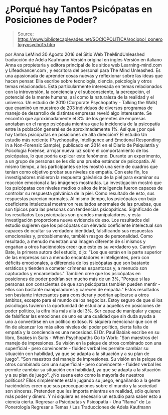 # ¿Porqué hay Tantos Psicópatas en Posiciones de Poder?

> Source: https://www.bibliotecapleyades.net/SOCIOPOLITICA/sociopol_ponerologypsycho15.htm

por Anna LeMind 30 Agosto 2016 del Sitio Web TheMindUnleashed
traducción de Adela Kaufmann Versión original en ingles
Versión en italiano
Anna es propietaria y editora principal de los sitios web Learning-mind.com y Lifeadvancer.com , y escritora del personal para
The Mind Unleashed.
Es una apasionada de aprender cosas nuevas y reflexionar sobre las ideas que hacen pensar. Ella escribe sobre tecnología, ciencia, psicología y otros temas relacionados.
Está particularmente interesada en temas relacionados con la introversión, la conciencia y el subconsciente, la percepción, el potencial de la mente humana, así como la naturaleza de la realidad y el universo.
Un estudio de 2010 (Corporate Psychopathy - Talking the Walk) que examinó un muestreo de 203 individuos de diversos programas de manejo de desarrollo de distintas empresas reveló algo interesante.
Se encontró que aproximadamente el 3% de los gerentes de empresas anotaban en el rango psicópata mientras que la incidencia de la psicopatía entre la población general es de aproximadamente 1%.
Así que ¿por qué hay tantos psicópatas en posiciones de alta dirección?
El estudio
Un estudio más reciente (Psychopathy, Intelligence and Emotional Responding in a Non-Forensic Sample), publicado en 2014 en el Diario de Psiquiatría y Psicología Forense, arrojar nueva luz sobre el comportamiento de los psicópatas, lo que podría explicar este fenómeno.
Durante un experimento, a un grupo de personas se les dio una prueba estándar de psicopatía. Al mismo tiempo, a los participantes se les mostró una serie de cuadros que tenían como objetivo probar sus niveles de empatía.
Con este fin, los investigadores midieron la respuesta galvánica de la piel para examinar su reacción emocional a las imágenes mostradas.
La investigación mostró que los psicópatas con niveles medios o altos de inteligencia fueron capaces de controlar su respuesta galvánica de la piel. Como resultado de esto, sus respuestas parecían normales.
Al mismo tiempo, los psicópatas con bajo coeficiente intelectual mostraron resultados anormales de las pruebas, que son típicos para las personas con tendencias psicopáticas.
Significado de los resultados
Los psicópatas son grandes manipuladores, y esta investigación proporciona nueva evidencia de eso.
Los resultados del estudio sugieren que los psicópatas con elevado coeficiente intelectual son capaces de ocultar su verdadera identidad, falsificando sus respuestas emocionales y, probablemente, también rasgos de personalidad.
Como resultado, a menudo muestran una imagen diferente de sí mismos y engañan a otros haciéndoles creer que este es su verdadero yo.
Carolyn Bate, la primera autora del estudio, dijo:
"Los que están en la parte superior de las empresas son a menudo encantadores e inteligentes, pero con déficits emocionales, a diferencia de los psicópatas que son bastante erráticos y tienden a cometer crímenes espantosos y, a menudo son capturados y encarcelados."
También cree que los psicópatas en posiciones de poder podrían ser mucho más de un 3%,
"Porque si las personas son conscientes de que son psicópatas también pueden mentir - ellos son bastante manipuladores y carecen de empatía."
Estos resultados son bastante interesantes para considerar y podrían aplicarse a otros ámbitos, excepto para el mundo de los negocios.
Estoy seguro de que si los psicólogos tuvieron la oportunidad de estudiar a aquellos en posiciones de poder político, la cifra iría más allá del 3%. Ser capaz de manipular y capaz de falsificar las emociones de uno es una cualidad que sin duda ayuda a uno a convertirse en un político exitoso.
Ni siquiera mencionar que con el fin de alcanzar los más altos niveles del poder político, cierta falta de empatía y la conciencia es una necesidad.
El Dr. Paul Babiak escribe en su libro, Snakes in Suits - When Psychopaths Go to Work:
"Son maestros del manejo de impresiones. Su visión en la psique de otros combinado con una superficial - pero convincente - fluidez verbal les permite cambiar su situación con habilidad, ya que se adapta a la situación y a su plan de juego".
"Son maestros del manejo de impresiones.
Su visión en la psique de otros combinado con una superficial - pero convincente - fluidez verbal les permite cambiar su situación con habilidad, ya que se adapta a la situación y a su plan de juego".
¿No suena esto como la mayoría de nuestros políticos?
Ellos simplemente están jugando su juego, engañando a la gente haciéndoles creer que sus preocupaciones sobre el mundo y la sociedad son sinceras. Pretenden que les importa mientras en realidad, sólo quieren más poder y dinero.
Y ni siquiera es necesario un estudio para saber esto a ciencia cierta.
Regresar a Psicópatas y Psicopatía - Una "Rama" de La Ponerología
Regresar a Temas / Las Traducciones de Adela Kaufmann
